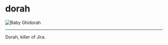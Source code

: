# dorah
![Baby Ghidorah](https://avatars3.githubusercontent.com/u/12225323?v=3&s=200)

---
Dorah, killer of Jira.


